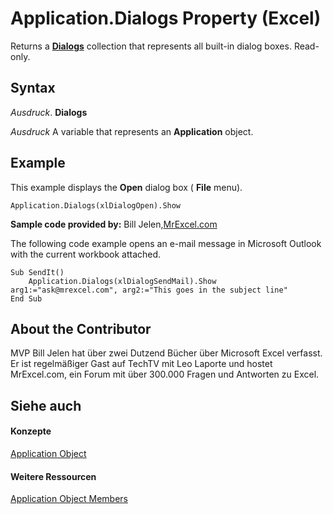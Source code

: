 
# Application.Dialogs Property (Excel)

Returns a  **[Dialogs](d1d54f0e-6057-92f5-4f4c-254c51e36040.md)** collection that represents all built-in dialog boxes. Read-only.


## Syntax

 _Ausdruck_. **Dialogs**

 _Ausdruck_ A variable that represents an **Application** object.


## Example

This example displays the  **Open** dialog box ( **File** menu).


```
Application.Dialogs(xlDialogOpen).Show
```



 **Sample code provided by:** Bill Jelen,[MrExcel.com](http://www.mrexcel.com/)



The following code example opens an e-mail message in Microsoft Outlook with the current workbook attached.




```
Sub SendIt() 
    Application.Dialogs(xlDialogSendMail).Show arg1:="ask@mrexcel.com", arg2:="This goes in the subject line" 
End Sub 

```


## About the Contributor
<a name="AboutContributor"> </a>

MVP Bill Jelen hat über zwei Dutzend Bücher über Microsoft Excel verfasst. Er ist regelmäßiger Gast auf TechTV mit Leo Laporte und hostet MrExcel.com, ein Forum mit über 300.000 Fragen und Antworten zu Excel.


## Siehe auch
<a name="AboutContributor"> </a>


#### Konzepte


[Application Object](19b73597-5cf9-4f56-8227-b5211f657f6f.md)
#### Weitere Ressourcen


[Application Object Members](http://msdn.microsoft.com/library/4cb9ca42-8d07-cc9c-2d80-4eb9a5921e1e%28Office.15%29.aspx)